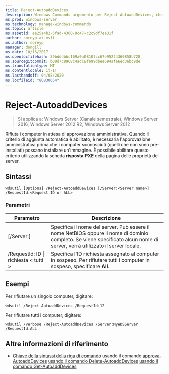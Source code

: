 ```yaml
---
title: Reject-AutoaddDevices
description: Windows Commands argomento per Reject-AutoaddDevices, che rifiuta i computer in attesa di approvazione amministrativa.
ms.prod: windows-server
ms.technology: manage-windows-commands
ms.topic: article
ms.assetid: ea25a4b2-5fad-4360-9c47-c2c9df7ea31f
author: coreyp-at-msft
ms.author: coreyp
manager: dongill
ms.date: 10/16/2017
ms.openlocfilehash: 39bdddbbc169a0a0810fcc67e95224360858b728
ms.sourcegitcommit: b00d7c8968c4adc8f699dbee694afe6ed36bc9de
ms.translationtype: MT
ms.contentlocale: it-IT
ms.lasthandoff: 04/08/2020
ms.locfileid: "80830654"
---
```

# <a name="reject-autoadddevices"></a>Reject-AutoaddDevices

>Si applica a: Windows Server (Canale semestrale), Windows Server 2016, Windows Server 2012 R2, Windows Server 2012

Rifiuta i computer in attesa di approvazione amministrativa. Quando il criterio di aggiunta automatica è abilitato, è necessaria l'approvazione amministrativa prima che i computer sconosciuti (quelli che non sono pre-installati) possano installare un'immagine. È possibile abilitare questo criterio utilizzando la scheda **risposta PXE** della pagina delle proprietà del server.
## <a name="syntax"></a>Sintassi
```
wdsutil [Options] /Reject-AutoaddDevices [/Server:<Server name>] /RequestId:<Request ID or ALL>
```
### <a name="parameters"></a>Parametri
|Parametro|Descrizione|
|-------|--------|
|[/Server:<Server name>]|Specifica il nome del server. Può essere il nome NetBIOS oppure il nome di dominio completo. Se viene specificato alcun nome di server, verrà utilizzato il server locale.|
|/RequestId: ID &#124; richiesta < tutti >|Specifica l'ID richiesta assegnato al computer in sospeso. Per rifiutare tutti i computer in sospeso, specificare **All**.|
## <a name="examples"></a><a name=BKMK_examples></a>Esempi
Per rifiutare un singolo computer, digitare:
```
wdsutil /Reject-AutoaddDevices /RequestId:12
```
Per rifiutare tutti i computer, digitare:
```
wdsutil /verbose /Reject-AutoaddDevices /Server:MyWDSServer /RequestId:ALL
```
## <a name="additional-references"></a>Altre informazioni di riferimento
- [Chiave della sintassi della riga di comando](command-line-syntax-key.md)
usando il comando [approva-AutoaddDevices](using-the-approve-autoadddevices-command.md)
[usando il comando Delete-AutoaddDevices](using-the-delete-autoadddevices-command.md)
[usando il comando Get-AutoaddDevices](using-the-get-autoadddevices-command.md)
